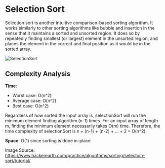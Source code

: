 # Selection Sort

Selection sort is another intuitive comparison-based sorting algorithm. It works similarly to other sorting algorithms 
like bubble and insertion in the sense that it maintains a sorted and unsorted region. It does so by repeatedly finding
smallest (or largest) element in the unsorted region, and places the element in the correct and final position as it 
would be in the sorted array.

![SelectionSort](../../../../../../docs/assets/images/SelectionSort.png)

## Complexity Analysis
**Time**:
  - Worst case: O(n^2)
  - Average case: O(n^2)
  - Best case: O(n^2)

Regardless of how sorted the input array is, selectionSort will run the minimum element finding algorithm (n-1)
times. For an input array of length m, finding the minimum element necessarily takes O(m) time. Therefore, the
time complexity of selectionSort is n + (n-1) + (n-2) + ... + 2 = O(n^2)

**Space**: O(1) since sorting is done in-place

Image Source: https://www.hackerearth.com/practice/algorithms/sorting/selection-sort/tutorial/